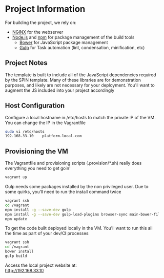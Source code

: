 # Project Information

For building the project, we rely on:

* [NGINX](https://www.nginx.com) for the webserver
* [Node.js](https://nodejs.org) and [npm](https://www.npmjs.com) for package management of the build tools
    * [Bower](https://bower.io) for JavaScript package management
    * [Gulp](http://gulpjs.com/) for Task automation (lint, condensation, minification, etc)


## Project Notes

The template is built to include all of the JavaScript dependencies required by the SPIN template.  Many of these libraries
are for demonstration purposes, and likely are not necessary for your deployment.  You'll want to augment the JS included into your project accordingly


## Host Configuration

Configure a local hostname in /etc/hosts to match the private IP of the VM.  You can change the IP in the Vagrantfile

```bash
sudo vi /etc/hosts
192.168.33.10    platform.local.com
```

## Provisioning the VM

The Vagrantfile and provisioning scripts (.provision/*.sh) really does everything you need to get goin'

```bash
vagrant up
```

Gulp needs some packages installed by the non privileged user.  Due to some quirks, you'll need to run the install command twice
```bash
vagrant ssh
cd /vagrant
npm install -g --save-dev gulp
npm install -g --save-dev gulp-load-plugins browser-sync main-bower-files run-sequence del
npm update
```

To get the code built deployed locally in the VM.  You'll want to run this all the time as part of your dev/CI processes

```bash
vagrant ssh
cd /vagrant
bower install
gulp build
```

Access the local project website at:  
http://192.168.33.10


